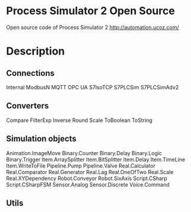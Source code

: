 # Process Simulator 2 Open Source

Open source code of Process Simulator 2
http://automation.ucoz.com/

# Description

## Connections
Internal
ModbusN
MQTT
OPC UA
S7IsoTCP
S7PLCSim
S7PLCSimAdv2

## Converters
Compare
FilterExp
Inverse
Round
Scale
ToBoolean
ToString

## Simulation objects
Animation.ImageMove
Binary.Counter
Binary.Delay
Binary.Logic
Binary.Trigger
Item.ArraySplitter
Item.BitSplitter
Item.Delay
Item.TimeLine
Item.WriteToFile
Pipeline.Pump
Pipeline.Valve
Real.Calculator
Real.Comparator
Real.Generator
Real.Lag
Real.OneOfTwo
Real.Scale
Real.XYDependency
Robot.Conveyor
Robot.SixAxis
Script.CSharp
Script.CSharpFSM
Sensor.Analog
Sensor.Discrete
Voice.Command

## Utils
